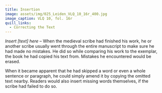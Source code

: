 ```yaml
---
title: Insertion
image: assets/img/025_Leiden_VLQ_10_16r_400.jpg
image_caption: VLQ 10, fol. 16r
quill_links:
  - Correcting the Text
---
```


*Insert \[text\] here* –
When the medieval scribe had finished his work, he or another scribe
usually went through the entire manuscript to make sure he had made no
mistakes. He did so while comparing his work to the exemplar, the book
he had copied his text from. Mistakes he encountered would be erased.

When it became apparent that he had skipped a word or even a whole
sentence or paragraph, he could simply amend it by copying the omitted
text nearby. Readers would also insert missing words themselves, if the
scribe had failed to do so.
